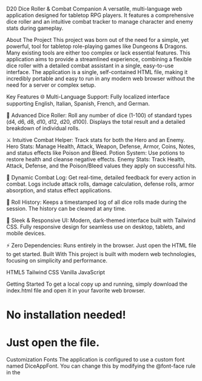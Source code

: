 D20 Dice Roller & Combat Companion
A versatile, multi-language web application designed for tabletop RPG players. It features a comprehensive dice roller and an intuitive combat tracker to manage character and enemy stats during gameplay.

About The Project
This project was born out of the need for a simple, yet powerful, tool for tabletop role-playing games like Dungeons & Dragons. Many existing tools are either too complex or lack essential features. This application aims to provide a streamlined experience, combining a flexible dice roller with a detailed combat assistant in a single, easy-to-use interface.
The application is a single, self-contained HTML file, making it incredibly portable and easy to run in any modern web browser without the need for a server or complex setup.

Key Features
🌐 Multi-Language Support: Fully localized interface supporting English, Italian, Spanish, French, and German.

🎲 Advanced Dice Roller:
Roll any number of dice (1-100) of standard types (d4, d6, d8, d10, d12, d20, d100).
Displays the total result and a detailed breakdown of individual rolls.

⚔️ Intuitive Combat Helper:
Track stats for both the Hero and an Enemy.
Hero Stats: Manage Health, Attack, Weapon, Defense, Armor, Coins, Notes, and status effects like Poison and Bleed.
Potion System: Use potions to restore health and cleanse negative effects.
Enemy Stats: Track Health, Attack, Defense, and the Poison/Bleed values they apply on successful hits.

📜 Dynamic Combat Log:
Get real-time, detailed feedback for every action in combat.
Logs include attack rolls, damage calculation, defense rolls, armor absorption, and status effect applications.

📖 Roll History:
Keeps a timestamped log of all dice rolls made during the session.
The history can be cleared at any time.

🎨 Sleek & Responsive UI:
Modern, dark-themed interface built with Tailwind CSS.
Fully responsive design for seamless use on desktop, tablets, and mobile devices.

⚡ Zero Dependencies: Runs entirely in the browser. Just open the HTML file to get started.
Built With
This project is built with modern web technologies, focusing on simplicity and performance.

HTML5
Tailwind CSS
Vanilla JavaScript

Getting Started
To get a local copy up and running, simply download the index.html file and open it in your favorite web browser.

# No installation needed!
# Just open the file.

Customization
Fonts
The application is configured to use a custom font named DiceAppFont. You can change this by modifying the @font-face rule in the <style> section of the HTML file. Make sure the font files are placed in the correct directory relative to the HTML file.

@font-face {
    font-family: 'DiceAppFont';
    /* Update these paths to your font files */
    src: url('fonts/your-font.woff2') format('woff2'),
         url('fonts/your-font.ttf') format('truetype');
    font-weight: normal;
    font-style: normal;
}

Translations
To add a new language or modify existing translations, edit the translations object within the <script> tag. Create a new entry with the two-letter language code and provide the key-value pairs for all UI elements and log messages.

Usage
Language Selection: Upon first launch, you will be prompted to select your preferred language.
Dice Roller Tab: The default view. Select the number of dice and the dice type, then click "Roll!". The result and a detailed breakdown will appear below.
Combat Helper Tab: Switch to this tab to manage a combat encounter.
Input the initial stats for your Hero and the Enemy.
Use the + and - buttons for quick adjustments or click on the number to open a modal for larger changes.
Use the "Hero Attacks" and "Enemy Attacks" buttons to simulate combat rounds. The results will be printed in the Combat Log.
Use the potion button (▶) to restore the hero's health and remove status effects.
History: All rolls (from both the dice roller and combat) are logged in the "Roll History" section for easy reference.

Contributing
Contributions are what make the open-source community such an amazing place to learn, inspire, and create. Any contributions you make are greatly appreciated.
